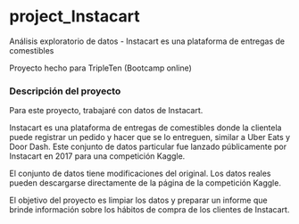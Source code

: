 # project_Instacart
Análisis exploratorio de datos - Instacart es una plataforma de entregas de comestibles

Proyecto hecho para TripleTen (Bootcamp online)

### Descripción del proyecto

Para este proyecto, trabajaré con datos de Instacart.

Instacart es una plataforma de entregas de comestibles donde la clientela puede registrar un pedido y hacer que se lo entreguen, similar a Uber Eats y Door Dash. Este conjunto de datos particular fue lanzado públicamente por Instacart en 2017 para una competición Kaggle.

El conjunto de datos tiene modificaciones del original. Los datos reales pueden descargarse directamente de la página de la competición Kaggle.

El objetivo del proyecto es limpiar los datos y preparar un informe que brinde información sobre los hábitos de compra de los clientes de Instacart. 

